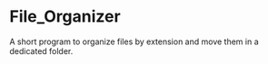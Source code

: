 # File_Organizer
A short program to organize files by extension and move them in a dedicated folder.
